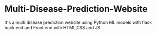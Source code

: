 # Multi-Disease-Prediction-Website
It's a multi disease prediction website using Python ML models with flask back end and Front end with HTML,CSS and JS 
